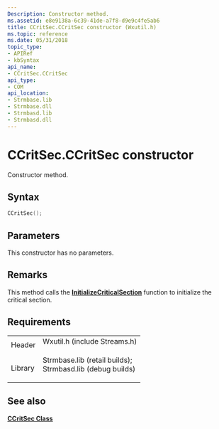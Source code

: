 ```yaml
---
Description: Constructor method.
ms.assetid: e8e9138a-6c39-41de-a7f8-d9e9c4fe5ab6
title: CCritSec.CCritSec constructor (Wxutil.h)
ms.topic: reference
ms.date: 05/31/2018
topic_type: 
- APIRef
- kbSyntax
api_name: 
- CCritSec.CCritSec
api_type: 
- COM
api_location: 
- Strmbase.lib
- Strmbase.dll
- Strmbasd.lib
- Strmbasd.dll
---
```


# CCritSec.CCritSec constructor

Constructor method.

## Syntax


```C++
CCritSec();
```



## Parameters

This constructor has no parameters.

## Remarks

This method calls the [**InitializeCriticalSection**](/windows/desktop/api/synchapi/nf-synchapi-initializecriticalsection) function to initialize the critical section.

## Requirements



|                    |                                                                                                                                                                                            |
|--------------------|--------------------------------------------------------------------------------------------------------------------------------------------------------------------------------------------|
| Header<br/>  | <dl> <dt>Wxutil.h (include Streams.h)</dt> </dl>                                                                                    |
| Library<br/> | <dl> <dt>Strmbase.lib (retail builds); </dt> <dt>Strmbasd.lib (debug builds)</dt> </dl> |



## See also

<dl> <dt>

[**CCritSec Class**](ccritsec.md)
</dt> </dl>

 

